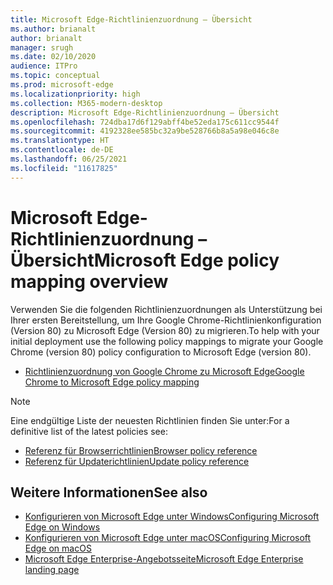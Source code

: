 ```yaml
---
title: Microsoft Edge-Richtlinienzuordnung – Übersicht
ms.author: brianalt
author: brianalt
manager: srugh
ms.date: 02/10/2020
audience: ITPro
ms.topic: conceptual
ms.prod: microsoft-edge
ms.localizationpriority: high
ms.collection: M365-modern-desktop
description: Microsoft Edge-Richtlinienzuordnung – Übersicht
ms.openlocfilehash: 724dba17d6f129abff4be52eda175c611cc9544f
ms.sourcegitcommit: 4192328ee585bc32a9be528766b8a5a98e046c8e
ms.translationtype: HT
ms.contentlocale: de-DE
ms.lasthandoff: 06/25/2021
ms.locfileid: "11617825"
---
```

# <a name="microsoft-edge-policy-mapping-overview"></a><span data-ttu-id="1e0d3-103">Microsoft Edge-Richtlinienzuordnung – Übersicht</span><span class="sxs-lookup"><span data-stu-id="1e0d3-103">Microsoft Edge policy mapping overview</span></span>

<span data-ttu-id="1e0d3-104">Verwenden Sie die folgenden Richtlinienzuordnungen als Unterstützung bei Ihrer ersten Bereitstellung, um Ihre Google Chrome-Richtlinienkonfiguration (Version 80) zu Microsoft Edge (Version 80) zu migrieren.</span><span class="sxs-lookup"><span data-stu-id="1e0d3-104">To help with your initial deployment use the following policy mappings to migrate your Google Chrome (version 80) policy configuration to Microsoft Edge (version 80).</span></span>

- [<span data-ttu-id="1e0d3-105">Richtlinienzuordnung von Google Chrome zu Microsoft Edge</span><span class="sxs-lookup"><span data-stu-id="1e0d3-105">Google Chrome to Microsoft Edge policy mapping</span></span>](microsoft-edge-policy-map-chrome-to-newedge.md)

> [!NOTE]
> <span data-ttu-id="1e0d3-106">Eine endgültige Liste der neuesten Richtlinien finden Sie unter:</span><span class="sxs-lookup"><span data-stu-id="1e0d3-106">For a definitive list of the latest policies see:</span></span>
> - [<span data-ttu-id="1e0d3-107">Referenz für Browserrichtlinien</span><span class="sxs-lookup"><span data-stu-id="1e0d3-107">Browser policy reference</span></span>](microsoft-edge-policies.md)
> - [<span data-ttu-id="1e0d3-108">Referenz für Updaterichtlinien</span><span class="sxs-lookup"><span data-stu-id="1e0d3-108">Update policy reference</span></span>](microsoft-edge-update-policies.md)

## <a name="see-also"></a><span data-ttu-id="1e0d3-109">Weitere Informationen</span><span class="sxs-lookup"><span data-stu-id="1e0d3-109">See also</span></span>
- [<span data-ttu-id="1e0d3-110">Konfigurieren von Microsoft Edge unter Windows</span><span class="sxs-lookup"><span data-stu-id="1e0d3-110">Configuring Microsoft Edge on Windows</span></span>](configure-microsoft-edge.md)
- [<span data-ttu-id="1e0d3-111">Konfigurieren von Microsoft Edge unter macOS</span><span class="sxs-lookup"><span data-stu-id="1e0d3-111">Configuring Microsoft Edge on macOS</span></span>](configure-microsoft-edge-on-mac.md)
- [<span data-ttu-id="1e0d3-112">Microsoft Edge Enterprise-Angebotsseite</span><span class="sxs-lookup"><span data-stu-id="1e0d3-112">Microsoft Edge Enterprise landing page</span></span>](https://aka.ms/EdgeEnterprise)
